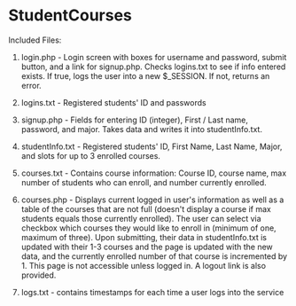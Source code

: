 # StudentCourses

Included Files:

1. login.php - Login screen with boxes for username and password, submit button, and a link for signup.php. Checks logins.txt to see if info entered exists. If true, logs the user into a new $_SESSION. If not, returns an error.

2. logins.txt - Registered students' ID and passwords

3. signup.php - Fields for entering ID (integer), First / Last name, password, and major. Takes data and writes it into studentInfo.txt.

4. studentInfo.txt - Registered students' ID, First Name, Last Name, Major, and slots for up to 3 enrolled courses.

5. courses.txt - Contains course information: Course ID, course name, max number of students who can enroll, and number currently enrolled.

5. courses.php - Displays current logged in user's information as well as a table of the courses that are not full (doesn't display a course if max students equals those currently enrolled). The user can select via checkbox which courses they would like to enroll in (minimum of one, maximum of three). Upon submitting, their data in studentInfo.txt is updated with their 1-3 courses and the page is updated with the new data, and the currently enrolled number of that course is incremented by 1. This page is not accessible unless logged in. A logout link is also provided.

5. logs.txt - contains timestamps for each time a user logs into the service
